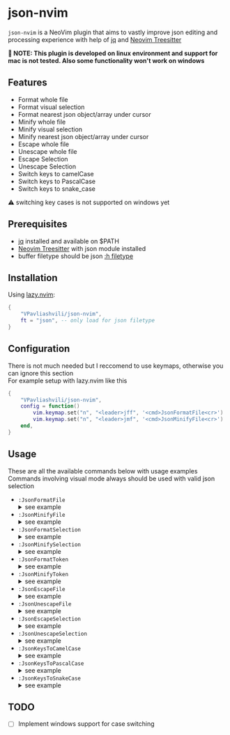 # json-nvim
`json-nvim` is a NeoVim plugin that aims to vastly improve json editing and processing experience with help of [jq](https://github.com/jqlang/jq?tab=readme-ov-file) and [Neovim Treesitter](https://github.com/nvim-treesitter/nvim-treesitter)

**🚧 NOTE: This plugin is developed on linux environment and support for mac is not tested. Also some functionality won't work on windows**

## Features
* Format whole file
* Format visual selection
* Format nearest json object/array under cursor
* Minify whole file
* Minify visual selection
* Minify nearest json object/array under cursor
* Escape whole file
* Unescape whole file
* Escape Selection
* Unescape Selection
* Switch keys to camelCase
* Switch keys to PascalCase
* Switch keys to snake_case

:warning: switching key cases is not supported on windows yet

## Prerequisites
* [jq](https://github.com/jqlang/jq?tab=readme-ov-file) installed and available on $PATH
* [Neovim Treesitter](https://github.com/nvim-treesitter/nvim-treesitter) with json module installed
* buffer filetype should be json [:h filetype](https://neovim.io/doc/user/filetype.html#filetypes)

## Installation
Using [lazy.nvim](https://github.com/folke/lazy.nvim):
```lua
{
    "VPavliashvili/json-nvim",
    ft = "json", -- only load for json filetype
}
``````

## Configuration 
There is not much needed but I reccomend to use keymaps, otherwise you can ignore this section <br>
For example setup with lazy.nvim like this
```lua
{
    "VPavliashvili/json-nvim",
    config = function()
        vim.keymap.set("n", "<leader>jff", '<cmd>JsonFormatFile<cr>')
        vim.keymap.set("n", "<leader>jmf", '<cmd>JsonMinifyFile<cr>')
    end,
}
``````

## Usage
These are all the available commands below with usage examples <br>
Commands involving visual mode always should be used with valid json selection
* `:JsonFormatFile`<details>
        <summary> see example </summary>
        ![format_file](https://github.com/VPavliashvili/json-nvim/assets/40483227/a84930dd-c6f4-46a3-a9e8-7240c449cfe3)
    </details>
* `:JsonMinifyFile`<details>
        <summary> see example </summary>
        ![minify_file](https://github.com/VPavliashvili/json-nvim/assets/40483227/c36d590d-006f-45e8-9e96-d7d91537eddd)
    </details>
* `:JsonFormatSelection`<details>
        <summary> see example </summary>
        ![format_selection](https://github.com/VPavliashvili/json-nvim/assets/40483227/03d6dccf-774b-46e0-a37d-6cedc4fbc711)
    </details>
* `:JsonMinifySelection`<details>
        <summary> see example </summary>
        ![minify_selection](https://github.com/VPavliashvili/json-nvim/assets/40483227/b1b14d2e-e920-415b-9bf3-60afa920b3fd)
     </details>
* `:JsonFormatToken`<details>
        <summary> see example </summary>
    ![format_token](https://github.com/VPavliashvili/json-nvim/assets/40483227/7ba1bbe7-020e-41be-bd50-714aa22ff28c)
    </details>
* `:JsonMinifyToken`<details>
        <summary> see example </summary>
   ![minify_token](https://github.com/VPavliashvili/json-nvim/assets/40483227/d285497d-e863-49f9-965b-42ec14e0a5cd)
     </details>
* `:JsonEscapeFile`<details>
        <summary> see example </summary>
   ![escape_file](https://github.com/VPavliashvili/json-nvim/assets/40483227/2aef5259-6124-44d3-88c8-ac6ab12e5075)
     </details>
* `:JsonUnescapeFile`<details>
        <summary> see example </summary>
   ![unescape_file](https://github.com/VPavliashvili/json-nvim/assets/40483227/4431d2e7-a0a2-449d-bc2f-645a9499826a)
     </details>
* `:JsonEscapeSelection`<details>
        <summary> see example </summary>
   ![escape_selection](https://github.com/VPavliashvili/json-nvim/assets/40483227/af4d611b-c5eb-4c93-afa9-4a33a3cc0678)
     </details>
* `:JsonUnescapeSelection`<details>
        <summary> see example </summary>
   ![unescape_selection](https://github.com/VPavliashvili/json-nvim/assets/40483227/f78c2cd9-3f8f-4b83-b50c-ecdcb0a2627a)
     </details>
* `:JsonKeysToCamelCase`<details>
        <summary> see example </summary>
   ![to_camel](https://github.com/VPavliashvili/json-nvim/assets/40483227/b4dfdbd4-7145-4937-8955-3c2a1a9911df)
     </details>
* `:JsonKeysToPascalCase`<details>
        <summary> see example </summary>
   ![to_pascal](https://github.com/VPavliashvili/json-nvim/assets/40483227/2d33dc0f-86ff-4107-8aa7-a3003924ab80)
     </details>
* `:JsonKeysToSnakeCase`<details>
        <summary> see example </summary>
   ![to_snake](https://github.com/VPavliashvili/json-nvim/assets/40483227/044361a3-9e82-4fa6-81e8-7e55100b8a89)
     </details>


## TODO

- [ ] Implement windows support for case switching
